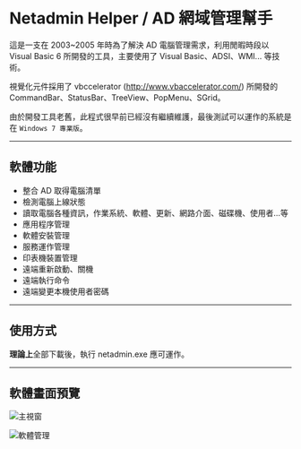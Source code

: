 # Netadmin Helper / AD 網域管理幫手

這是一支在 2003~2005 年時為了解決 AD 電腦管理需求，利用閒暇時段以 Visual Basic 6 所開發的工具，主要使用了 Visual Basic、ADSI、WMI... 等技術。

視覺化元件採用了 vbccelerator (http://www.vbaccelerator.com/) 所開發的 CommandBar、StatusBar、TreeView、PopMenu、SGrid。

由於開發工具老舊，此程式很早前已經沒有繼續維護，最後測試可以運作的系統是在 `Windows 7 專業版`。

-----

## 軟體功能

* 整合 AD 取得電腦清單
* 檢測電腦上線狀態
* 讀取電腦各種資訊，作業系統、軟體、更新、網路介面、磁碟機、使用者...等
* 應用程序管理
* 軟體安裝管理
* 服務運作管理
* 印表機裝置管理
* 遠端重新啟動、關機
* 遠端執行命令
* 遠端變更本機使用者密碼

-----

## 使用方式

**理論上**全部下載後，執行 netadmin.exe 應可運作。
  
-----

## 軟體畫面預覽

![主視窗](https://raw.githubusercontent.com/jasoncheng7115/netadminhelper/master/images/netadmin3.png)


![軟體管理](https://raw.githubusercontent.com/jasoncheng7115/netadminhelper/master/images/netadmin2.png)




